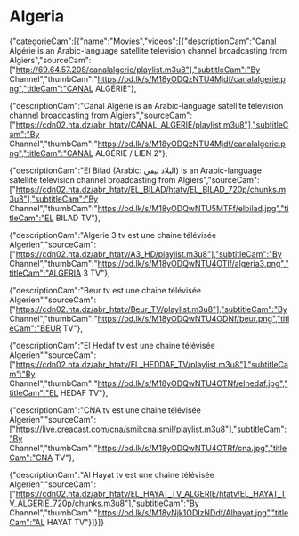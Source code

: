 # Algeria
{"categorieCam":[{"name":"Movies","videos":[{"descriptionCam":"Canal Algérie is an Arabic-language satellite television channel broadcasting from Algiers","sourceCam":["http://69.64.57.208/canalalgerie/playlist.m3u8"],"subtitleCam":"By Channel","thumbCam":"https://od.lk/s/M18yODQzNTU4Mjdf/canalalgerie.png","titleCam":"CANAL ALGÉRIE"},

{"descriptionCam":"Canal Algérie is an Arabic-language satellite television channel broadcasting from Algiers","sourceCam":["https://cdn02.hta.dz/abr_htatv/CANAL_ALGERIE/playlist.m3u8"],"subtitleCam":"By Channel","thumbCam":"https://od.lk/s/M18yODQzNTU4Mjdf/canalalgerie.png","titleCam":"CANAL ALGÉRIE / LIEN 2"},

{"descriptionCam":"El Bilad (Arabic: البلاد تيفي) is an Arabic-language satellite television channel broadcasting from Algiers","sourceCam":["https://cdn02.hta.dz/abr_htatv/EL_BILAD/htatv/EL_BILAD_720p/chunks.m3u8"],"subtitleCam":"By Channel","thumbCam":"https://od.lk/s/M18yODQwNTU5MTFf/elbilad.jpg","titleCam":"EL BILAD TV"},

{"descriptionCam":"Algerie 3 tv est une chaine télévisée Algerien","sourceCam":["https://cdn02.hta.dz/abr_htatv/A3_HD/playlist.m3u8"],"subtitleCam":"By Channel","thumbCam":"https://od.lk/s/M18yODQwNTU4OTlf/algeria3.png","titleCam":"ALGERIA 3 TV"},

{"descriptionCam":"Beur tv est une chaine télévisée Algerien","sourceCam":["https://cdn02.hta.dz/abr_htatv/Beur_TV/playlist.m3u8"],"subtitleCam":"By Channel","thumbCam":"https://od.lk/s/M18yODQwNTU4ODNf/beur.png","titleCam":"BEUR TV"},

{"descriptionCam":"El Hedaf tv est une chaine télévisée Algerien","sourceCam":["https://cdn02.hta.dz/abr_htatv/EL_HEDDAF_TV/playlist.m3u8"],"subtitleCam":"By Channel","thumbCam":"https://od.lk/s/M18yODQwNTU4OTNf/elhedaf.jpg","titleCam":"EL HEDAF TV"},

{"descriptionCam":"CNA tv est une chaine télévisée Algerien","sourceCam":["https://live.creacast.com/cna/smil:cna.smil/playlist.m3u8"],"subtitleCam":"By Channel","thumbCam":"https://od.lk/s/M18yODQwNTU4OTRf/cna.jpg","titleCam":"CNA TV"},

{"descriptionCam":"Al Hayat tv est une chaine télévisée Algerien","sourceCam":["https://cdn02.hta.dz/abr_htatv/EL_HAYAT_TV_ALGERIE/htatv/EL_HAYAT_TV_ALGERIE_720p/chunks.m3u8"],"subtitleCam":"By Channel","thumbCam":"https://od.lk/s/M18yNjk1ODIzNDdf/Alhayat.jpg","titleCam":"AL HAYAT TV"}]}]}

